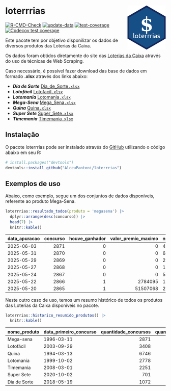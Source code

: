 
<!-- README.md is generated from README.Rmd. Please edit that file -->

# loterrrias <img src="man/figures/logo.png" align="right" height="139" />

<!-- badges: start -->

[![R-CMD-Check](https://github.com/AlceuPantoni/loterrrias/actions/workflows/R-CMD-check.yaml/badge.svg?branch=main)](https://github.com/AlceuPantoni/loterrrias/actions/workflows/R-CMD-check.yaml)
[![update-data](https://github.com/AlceuPantoni/loterrrias/actions/workflows/update-data.yaml/badge.svg)](https://github.com/AlceuPantoni/loterrrias/actions/workflows/update-data.yaml)
[![test-coverage](https://github.com/AlceuPantoni/loterrrias/actions/workflows/test-coverage.yaml/badge.svg?branch=main)](https://github.com/AlceuPantoni/loterrrias/actions/workflows/test-coverage.yaml)
[![Codecov test
coverage](https://codecov.io/gh/AlceuPantoni/loterrrias/branch/main/graph/badge.svg)](https://codecov.io/gh/AlceuPantoni/loterrrias?branch=main)
<!-- badges: end -->

Este pacote tem por objetivo disponilizar os dados de diversos produtos
das Loterias da Caixa.

Os dados foram obtidos diretamente do site das [Loterias da
Caixa](https://loterias.caixa.gov.br/Paginas/default.aspx) através do
uso de técnicas de Web Scraping.

Caso necessário, é possível fazer download das base de dados em formado
**.xlsx** através dos links abaixo:

- ***Dia de Sorte***
  [Dia_de_Sorte`.xlsx`](https://raw.githubusercontent.com/AlceuPantoni/loterrrias/main/data-raw/resultados_diadesorte.xlsx)
- ***Lotofácil***
  [Lotofacil`.xlsx`](https://raw.githubusercontent.com/AlceuPantoni/loterrrias/main/data-raw/resultados_lotofacil.xlsx)
- ***Lotomania***
  [Lotomania`.xlsx`](https://raw.githubusercontent.com/AlceuPantoni/loterrrias/main/data-raw/resultados_lotomania.xlsx)
- ***Mega-Sena***
  [Mega_Sena`.xlsx`](https://raw.githubusercontent.com/AlceuPantoni/loterrrias/main/data-raw/resultados_megasena.xlsx)
- ***Quina***
  [Quina`.xlsx`](https://raw.githubusercontent.com/AlceuPantoni/loterrrias/main/data-raw/resultados_quina.xlsx)
- ***Super Sete***
  [Super_Sete`.xlsx`](https://raw.githubusercontent.com/AlceuPantoni/loterrrias/main/data-raw/resultados_supersete.xlsx)
- ***Timemania***
  [Timemania`.xlsx`](https://raw.githubusercontent.com/AlceuPantoni/loterrrias/main/data-raw/resultados_timemania.xlsx)

## Instalação

O pacote loterrrias pode ser instalado através do
[GitHub](https://github.com/) utilizando o código abaixo em seu R:

``` r
# install.packages("devtools")
devtools::install_github("AlceuPantoni/loterrrias")
```

## Exemplos de uso

Abaixo, como exemplo, segue um dos conjuntos de dados disponíveis,
referente ao produto Mega-Sena.

``` r
loterrrias::resultado_todos(produto = 'megasena') |> 
  dplyr::arrange(desc(concurso)) |> 
  head(7) |> 
  knitr::kable()
```

| data_apuracao | concurso | houve_ganhador | valor_premio_maximo | numeros_sorteados | num_1 | num_2 | num_3 | num_4 | num_5 | num_6 |
|:--------------|---------:|---------------:|--------------------:|:------------------|------:|------:|------:|------:|------:|------:|
| 2025-06-03    |     2871 |              0 |                   0 | 4;19;38;43;48;55  |     4 |    19 |    38 |    43 |    48 |    55 |
| 2025-05-31    |     2870 |              0 |                   0 | 6;13;15;19;32;60  |     6 |    13 |    15 |    19 |    32 |    60 |
| 2025-05-29    |     2869 |              0 |                   0 | 2;10;13;40;41;53  |     2 |    10 |    13 |    40 |    41 |    53 |
| 2025-05-27    |     2868 |              0 |                   0 | 10;19;22;26;38;51 |    10 |    19 |    22 |    26 |    38 |    51 |
| 2025-05-24    |     2867 |              0 |                   0 | 5;9;15;24;25;60   |     5 |     9 |    15 |    24 |    25 |    60 |
| 2025-05-22    |     2866 |              1 |             2784095 | 1;12;17;19;36;60  |     1 |    12 |    17 |    19 |    36 |    60 |
| 2025-05-20    |     2865 |              1 |            51507068 | 2;25;30;39;47;51  |     2 |    25 |    30 |    39 |    47 |    51 |

Neste outro caso de uso, temos um resumo histórico de todos os produtos
das Loterias da Caixa disponíveis no pacote.

``` r
loterrrias::historico_resumido_produtos() |> 
  knitr::kable()
```

| nome_produto | data_primeiro_concurso | quantidade_concursos | quantidade_concursos_com_ganhador | percentual_com_ganhador | media_premiacao | maior_premio | menor_premio | total_dezenas_sorteadas | numero_mais_sorteado | numero_menos_sorteado |
|:-------------|:-----------------------|---------------------:|----------------------------------:|------------------------:|----------------:|-------------:|-------------:|------------------------:|---------------------:|----------------------:|
| Mega-sena    | 1996-03-11             |                 2871 |                               633 |                    0.22 |      25903736.0 |    289420865 |    348732.75 |                   17226 |                   10 |                    26 |
| Lotofácil    | 2003-09-29             |                 3408 |                              3015 |                    0.88 |        966138.6 |      8252873 |     10712.22 |                   51120 |                   20 |                    16 |
| Quina        | 1994-03-13             |                 6746 |                              2594 |                    0.38 |       3550493.4 |    579215957 |     14230.37 |                   33730 |                    4 |                    47 |
| Lotomania    | 1999-10-02             |                 2778 |                               695 |                    0.25 |       2530420.3 |     37261930 |    109348.66 |                   55560 |                   47 |                    96 |
| Timemania    | 2008-03-01             |                 2251 |                                78 |                    0.03 |      25486153.3 |    818652938 |    164711.44 |                   15757 |                   20 |                    53 |
| Super Sete   | 2020-10-02             |                  701 |                                29 |                    0.04 |       3086601.8 |     10146164 |    124747.77 |                    4907 |                    7 |                     1 |
| Dia de Sorte | 2018-05-19             |                 1072 |                               332 |                    0.31 |        824747.7 |      4872572 |     59101.35 |                    7504 |                   10 |                     1 |
